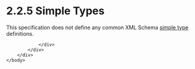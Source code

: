 <html dir="LTR" xmlns:mshelp="http://msdn.microsoft.com/mshelp" xmlns:ddue="http://ddue.schemas.microsoft.com/authoring/2003/5" xmlns:xlink="http://www.w3.org/1999/xlink" xmlns:tool="http://www.microsoft.com/tooltip">
    <head>
        <meta http-equiv="Content-Type" content="text/html; CHARSET=utf-8"></meta>
        <meta name="save" content="history"></meta>
        <title>2.2.5 Simple Types</title>
        <xml>
            <mshelp:toctitle title="2.2.5 Simple Types"></mshelp:toctitle>
            <mshelp:rltitle title="[MS-SSAS]: Simple Types"></mshelp:rltitle>
            <mshelp:keyword index="A" term="63a5ad01-e242-47bd-91e3-3d944f439305"></mshelp:keyword>
            <mshelp:attr name="DCSext.ContentType" value="open specification"></mshelp:attr>
            <mshelp:attr name="AssetID" value="63a5ad01-e242-47bd-91e3-3d944f439305"></mshelp:attr>
            <mshelp:attr name="TopicType" value="kbRef"></mshelp:attr>
            <mshelp:attr name="DCSext.Title" value="[MS-SSAS]: Simple Types" />
        </xml>
    </head>
    <body>
        <div id="header">
            <h1 class="heading">2.2.5 Simple Types</h1>
        </div>
        <div id="mainSection">
            <div id="mainBody">
                <div id="allHistory" class="saveHistory"></div>
                <div id="sectionSection0" class="section" name="collapseableSection">
                    

<p>This specification does not define any common XML Schema <a href="8676f5ce-62d4-4244-a326-634bfed4aba4.htm#gt_c379fc5a-ed5c-4bce-b383-8d25539f225a">simple type</a> definitions.</p>


                </div>
            </div>
        </div>
    </body>
</html>